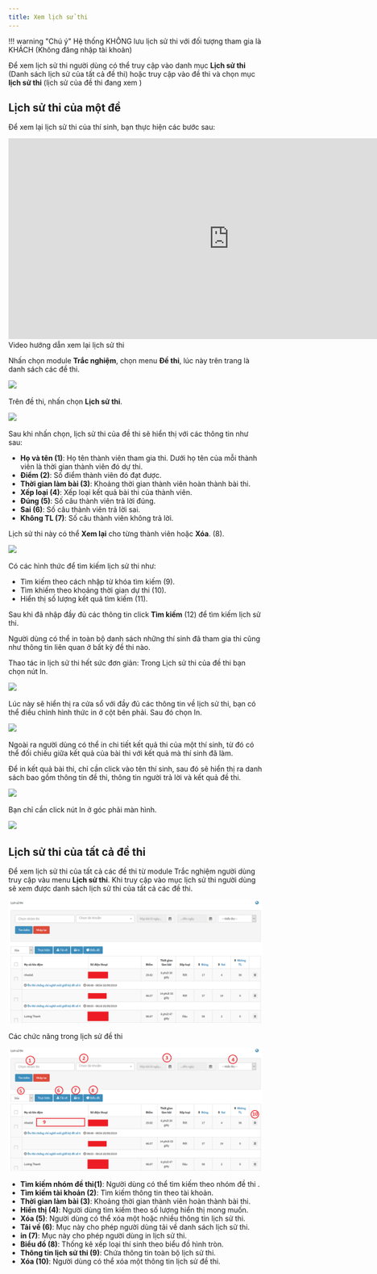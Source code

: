 ```yaml
---
title: Xem lịch sử thi
---
```


!!! warning "Chú ý"
	Hệ thống KHÔNG lưu lịch sử thi với đối tượng tham gia là KHÁCH (Không đăng nhập tài khoản)
	
Để xem lịch sử thi người dùng có thể truy cập vào danh mục **Lịch sử thi** (Danh sách lịch sử của tất cả đề thi) hoặc truy cập vào đề thi và chọn mục **lịch sử thi** (lịch sử của đề thi đang xem )

## Lịch sử thi của một đề
	
Để xem lại lịch sử thi của thí sinh, bạn thực hiện các bước sau: 

<div class="video-container">
	<iframe width="875" height="398" src="https://www.youtube.com/embed/CRPagW3yKOo" 	frameborder="0" allow="accelerometer; autoplay; encrypted-media; gyroscope; picture-in-picture" allowfullscreen></iframe>
</div> 
<div class="text-center text-italic">Video hướng dẫn xem lại lịch sử thi</div>

Nhấn chọn module **Trắc nghiệm**, chọn menu **Đề thi**, lúc này trên trang là danh sách các đề thi.

![](../images/test/lich-su-thi-3.png) 

Trên đề thi, nhấn chọn **Lịch sử thi**.

![](../images/test/lich-su-thi-1.png) 

Sau khi nhấn chọn, lịch sử thi của đề thi sẽ hiển thị với các thông tin như sau:

- **Họ và tên (1)**: Họ tên thành viên tham gia thi. Dưới họ tên của mỗi thành viên là thời gian thành viên đó dự thi.
- **Điểm (2)**: Số điểm thành viên đó đạt được.
- **Thời gian làm bài (3)**: Khoảng thời gian thành viên hoàn thành bài thi.
- **Xếp loại (4)**: Xếp loại kết quả bài thi của thành viên.
- **Đúng (5)**: Số câu thành viên trả lời đúng.
- **Sai (6)**: Số câu thành viên trả lời sai.
- **Không TL (7)**: Số câu thành viên không trả lời.

Lịch sử thi này có thể **Xem lại** cho từng thành viên hoặc **Xóa**. (8).

![](../images/test/lich-su-thi-2.png)

Có các hình thức để tìm kiếm lịch sử thi như: 

- Tìm kiếm theo cách nhập từ khóa tìm kiếm (9).
- Tìm khiếm theo khoảng thời gian dự thi (10).
- Hiển thị số lượng kết quả tìm kiếm (11). 

Sau khi đã nhập đầy đủ các thông tin click **Tìm kiếm** (12) để tìm kiếm lịch sử thi. 

Người dùng có thể in toàn bộ danh sách những thí sinh đã tham gia thi cũng như thông tin liên quan ở bất kỳ đề thi nào.

Thao tác in lịch sử thi hết sức đơn giản: Trong Lịch sử thi của đề thi bạn chọn nút In.

![](../images/test/tinh-nang-moi-2.png)

Lúc này sẽ hiển thị ra cửa sổ với đầy đủ các thông tin về lịch sử thi, bạn có thể điều chỉnh hình thức in ở cột bên phải. Sau đó chọn In.

![](../images/test/tinh-nang-moi-3.png)

Ngoài ra người dùng có thể in chi tiết kết quả thi của một thí sinh, từ đó có thể đối chiếu giữa kết quả của bài thi với kết quả mà thí sinh đã làm.

Để in kết quả bài thi, chỉ cần click vào tên thí sinh, sau đó sẽ hiển thị ra danh sách bao gồm thông tin đề thi, thông tin người trả lời và kết quả đề thi.

![](../images/test/tinh-nang-moi-4.png)

Bạn chỉ cần click nút In ở góc phải màn hình.

![](../images/test/tinh-nang-moi-5.png)

## Lịch sử thi của tất cả đề thi

Để xem lịch sử thi của tất cả các đề thi từ module Trắc nghiệm người dùng truy cập vàu menu **Lịch sử thi**. Khi truy cập vào mục lịch sử thi người dùng sẽ xem được danh sách lịch sử thi của tất cả các đề thi.

![](../images/test/lich-su-thi.png)

Các chức năng trong lịch sử đề thi

![](../images/test/lich-su-thi2.png)

- **Tìm kiếm nhóm đề thi(1)**: Người dùng có thể tìm kiếm theo nhóm đề thi .
- **Tìm kiếm tài khoản (2)**: Tìm kiếm thông tin theo tài khoản.
- **Thời gian làm bài (3)**: Khoảng thời gian thành viên hoàn thành bài thi.
- **Hiển thị (4)**: Người dùng tìm kiếm theo số lượng hiển thị mong muốn.
- **Xóa (5)**: Người dùng có thể xóa một hoặc nhiều thông tin lịch sử thi.
- **Tải về (6)**: Mục này cho phép người dùng tải về danh sách lịch sử thi.
- **in (7)**: Mục này cho phép người dùng in lịch sử thi.
- **Biểu đồ (8)**: Thống kê xếp loại thí sinh theo biểu đồ hình tròn.
- **Thông tin lịch sử thi (9)**: Chứa thông tin toàn bộ lịch sử thi.
- **Xóa (10)**: Người dùng có thể xóa một thông tin lịch sử đề thi.

